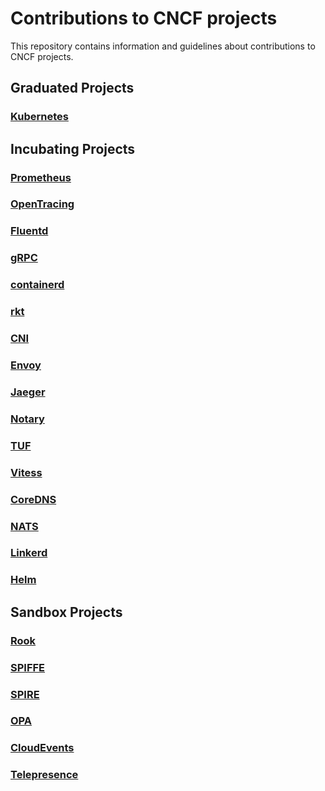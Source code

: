 # Contributions to CNCF projects

This repository contains information and guidelines about contributions to CNCF
projects.

## Graduated Projects

### [Kubernetes](01-graduated/kubernetes.md)

## Incubating Projects

### [Prometheus](02-incubating/prometheus.md)

### [OpenTracing](02-incubating/opentracing.md)

### [Fluentd](02-incubating/fluentd.md)

### [gRPC](02-incubating/grpc.md)

### [containerd](02-incubating/containerd.md)

### [rkt](02-incubating/rkt.md)

### [CNI](02-incubating/cni.md)

### [Envoy](02-incubating/envoy.md)

### [Jaeger](02-incubating/jaeger.md)

### [Notary](02-incubating/notary.md)

### [TUF](02-incubating/tuf.md)

### [Vitess](02-incubating/vitess.md)

### [CoreDNS](02-incubating/coredns.md)

### [NATS](02-incubating/nats.md)

### [Linkerd](02-incubating/linkerd.md)

### [Helm](02-incubating/helm.md)

## Sandbox Projects

### [Rook](03-sandbox/rook.md)

### [SPIFFE](03-sandbox/spiffe.md)

### [SPIRE](03-sandbox/spire.md)

### [OPA](03-sandbox/opa.md)

### [CloudEvents](03-sandbox/cloudevents.md)

### [Telepresence](03-sandbox/telepresence.md)
